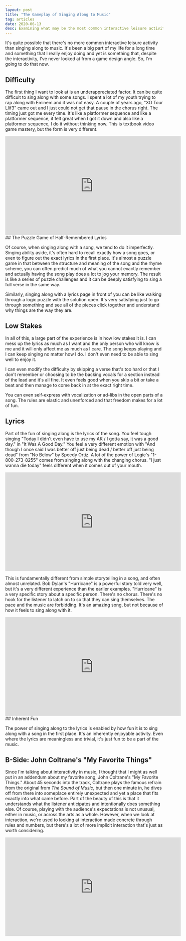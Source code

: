 ```yaml
---
layout: post
title: "The Gameplay of Singing Along to Music"
tag: articles
date: 2020-06-13
desc: Examining what may be the most common interactive leisure activity in the world
---
```



It's quite possible that there's no more common interactive leisure activity than singing along to music. It's been a big part of my life for a long time and something that I really enjoy doing and yet is something that, despite the interactivity, I've never looked at from a game design angle. So, I'm going to do that now.

## Difficulty

The first thing I want to look at is an underappreciated factor. It can be quite difficult to sing along with some songs. I spent a lot of my youth trying to rap along with Eminem and it was not easy. A couple of years ago, "XO Tour Llif3" came out and I just could not get that pause in the chorus right. The timing just got me every time. It's like a platformer sequence and like a platformer sequence, it felt great when I got it down and also like a platformer sequence, I do it without thinking now. This is textbook video game mastery, but the form is very different.

<iframe width="560" height="315" src="https://www.youtube.com/embed/WrsFXgQk5UI" frameborder="0" allow="accelerometer; autoplay; encrypted-media; gyroscope; picture-in-picture" allowfullscreen></iframe>
## The Puzzle Game of Half-Remembered Lyrics

Of course, when singing along with a song, we tend to do it imperfectly. Singing ability aside, it's often hard to recall exactly how a song goes, or even to figure out the exact lyrics in the first place. It's almost a puzzle game in that between the structure and meaning of the song and the rhyme scheme, you can often predict much of what you cannot exactly remember and actually having the song play does a lot to jog your memory. The result is like a series of puzzle challenges and it can be deeply satisfying to sing a full verse in the same way.


Similarly, singing along with a lyrics page in front of you can be like walking through a logic puzzle with the solution open. It's very satisfying just to go through something and see all of the pieces click together and understand why things are the way they are.

## Low Stakes

In all of this, a large part of the experience is in how low stakes it is. I can mess up the lyrics as much as I want and the only person who will know is me and it will only affect me as much as I care. The song keeps playing and I can keep singing no matter how I do. I don't even need to be able to sing well to enjoy it.</h3>

I can even modify the difficulty by skipping a verse that's too hard or that I don't remember or choosing to be the backing vocals for a section instead of the lead and it's all fine. It even feels good when you skip a bit or take a beat and then manage to come back in at the exact right time.


You can even self-express with vocalization or ad-libs in the open parts of a song. The rules are elastic and unenforced and that freedom makes for a lot of fun.

## Lyrics

Part of the fun of singing along is the lyrics of the song. You feel tough singing "Today I didn't even have to use my AK / I gotta say, it was a good day." in "It Was A Good Day." You feel a very different emotion with "And though I once said I was better off just being dead / better off just being dead" from "No Below" by Speedy Ortiz. A lot of the power of Logic's "1-800-273-8255" comes from singing along with the changing chorus. "I just wanna die today" feels different when it comes out of your mouth.

<iframe width="560" height="315" src="https://www.youtube.com/embed/yDJ1YWvlIB8" frameborder="0" allow="accelerometer; autoplay; encrypted-media; gyroscope; picture-in-picture" allowfullscreen></iframe>

This is fundamentally different from simple storytelling in a song, and often almost unrelated. Bob Dylan's "Hurricane" is a powerful story told very well, but it's a very different experience than the earlier examples. "Hurricane" is a very specific story about a specific person. There's no chorus. There's no hook for the listener to latch on to so that they can sing themselves. The pace and the music are forbidding. It's an amazing song, but not because of how it feels to sing along with it.

<iframe width="560" height="315" src="https://www.youtube.com/embed/bpZvg_FjL3Q" frameborder="0" allow="accelerometer; autoplay; encrypted-media; gyroscope; picture-in-picture" allowfullscreen></iframe>
## Inherent Fun

The power of singing along to the lyrics is enabled by how fun it is to sing along with a song in the first place. It's an inherently enjoyable activity. Even where the lyrics are meaningless and trivial, it's just fun to be a part of the music.

## B-Side: John Coltrane's "My Favorite Things"

Since I'm talking about interactivity in music, I thought that I might as well put in an addendum about my favorite song, John Coltrane's "My Favorite Things." About 45 seconds into the track, Coltrane plays the famous refrain from the original from *The Sound of Music*, but then one minute in, he dives off from there into someplace entirely unexpected and yet a place that fits exactly into what came before. Part of the beauty of this is that it understands what the listener anticipates and intentionally does something else. Of course, playing with the audience's expectations is not unusual, either in music, or across the arts as a whole. However, when we look at interaction, we're used to looking at interaction made concrete through rules and numbers, but there's a lot of more implicit interaction that's just as worth considering.

<iframe width="560" height="315" src="https://www.youtube.com/embed/qWG2dsXV5HI" frameborder="0" allow="accelerometer; autoplay; encrypted-media; gyroscope; picture-in-picture" allowfullscreen></iframe>
